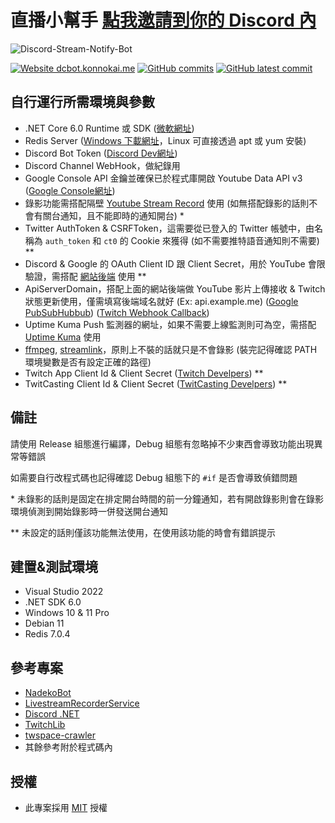 # 直播小幫手 [點我邀請到你的 Discord 內](https://discordapp.com/api/oauth2/authorize?client_id=758222559392432160&permissions=2416143425&scope=bot%20applications.commands)

![Discord-Stream-Notify-Bot](https://socialify.git.ci/konnokai/Discord-Stream-Notify-Bot/image?description=1&descriptionEditable=%E4%B8%80%E5%80%8B%E5%8F%AF%E4%BB%A5%E8%AE%93%E4%BD%A0%E5%9C%A8%20Discord%20%E4%B8%8A%E9%80%9A%E7%9F%A5%20Vtuber%20%E7%9B%B4%E6%92%AD%E7%9A%84%E5%B0%8F%E5%B9%AB%E6%89%8B&font=Inter&language=1&name=1&owner=1&pattern=Plus&stargazers=1&theme=Auto)

[![Website dcbot.konnokai.me](https://img.shields.io/website-up-down-green-red/http/dcbot.konnokai.me/stream.svg)](http://dcbot.konnokai.me/stream)
[![GitHub commits](https://badgen.net/github/commits/konnokai/Discord-Stream-Notify-Bot)](https://GitHub.com/konnokai/Discord-Stream-Notify-Bot/commit/)
[![GitHub latest commit](https://badgen.net/github/last-commit/konnokai/Discord-Stream-Notify-Bot)](https://GitHub.com/konnokai/Discord-Stream-Notify-Bot/commit/)

自行運行所需環境與參數
-
- .NET Core 6.0 Runtime 或 SDK ([微軟網址](https://dotnet.microsoft.com/en-us/download/dotnet/6.0))
- Redis Server ([Windows 下載網址](https://github.com/MicrosoftArchive/redis)，Linux 可直接透過 apt 或 yum 安裝)
- Discord Bot Token ([Discord Dev網址](https://discord.com/developers/applications))
- Discord Channel WebHook，做紀錄用
- Google Console API 金鑰並確保已於程式庫開啟 Youtube Data API v3 ([Google Console網址](https://console.cloud.google.com/apis/library/youtube.googleapis.com))
- 錄影功能需搭配隔壁 [Youtube Stream Record](https://github.com/konnokai/YoutubeStreamRecord) 使用 (如無搭配錄影的話則不會有關台通知，且不能即時的通知開台) \*
- Twitter AuthToken & CSRFToken，這需要從已登入的 Twitter 帳號中，由名稱為 `auth_token` 和 `ct0` 的 Cookie 來獲得 (如不需要推特語音通知則不需要) \*\*
- Discord & Google 的 OAuth Client ID 跟 Client Secret，用於 YouTube 會限驗證，需搭配 [網站後端](https://github.com/konnokai/Discord-Stream-Bot-Backend) 使用 \*\*
- ApiServerDomain，搭配上面的網站後端做 YouTube 影片上傳接收 & Twitch 狀態更新使用，僅需填寫後端域名就好 (Ex: api.example.me) ([Google PubSubHubbub](https://pubsubhubbub.appspot.com)) ([Twitch Webhook Callback](https://dev.twitch.tv/docs/eventsub/handling-webhook-events/))
- Uptime Kuma Push 監測器的網址，如果不需要上線監測則可為空，需搭配 [Uptime Kuma](https://github.com/louislam/uptime-kuma) 使用
- [ffmpeg](https://ffmpeg.org/download.html), [streamlink](https://streamlink.github.io/install.html)，原則上不裝的話就只是不會錄影 (裝完記得確認 PATH 環境變數是否有設定正確的路徑)
- Twitch App Client Id & Client Secret ([Twitch Develpers](https://dev.twitch.tv/console/apps)) \*\*
- TwitCasting Client Id & Client Secret ([TwitCasting Develpers](https://twitcasting.tv/developer.php)) \*\*

備註
-
請使用 Release 組態進行編譯，Debug 組態有忽略掉不少東西會導致功能出現異常等錯誤

如需要自行改程式碼也記得確認 Debug 組態下的 `#if` 是否會導致偵錯問題

\* 未錄影的話則是固定在排定開台時間的前一分鐘通知，若有開啟錄影則會在錄影環境偵測到開始錄影時一併發送開台通知

\*\* 未設定的話則僅該功能無法使用，在使用該功能的時會有錯誤提示

建置&測試環境
- 
- Visual Studio 2022
- .NET SDK 6.0
- Windows 10 & 11 Pro
- Debian 11
- Redis 7.0.4

參考專案
-
- [NadekoBot](https://gitlab.com/Kwoth/nadekobot)
- [LivestreamRecorderService](https://github.com/Recorder-moe/LivestreamRecorderService)
- [Discord .NET](https://github.com/discord-net/Discord.Net)
- [TwitchLib](https://github.com/TwitchLib/TwitchLib)
- [twspace-crawler](https://github.com/HitomaruKonpaku/twspace-crawler)
- 其餘參考附於程式碼內

授權
-
- 此專案採用 [MIT](https://github.com/konnokai/Discord-Stream-Notify-Bot/blob/master/LICENSE.txt) 授權
